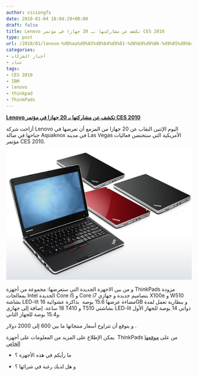 ```yaml
---
author: visiongfx
date: 2010-01-04 18:04:29+00:00
draft: false
title: Lenovo تكشف عن مشاركتها بـ 20 جهازا في مؤتمر CES 2010
type: post
url: /2010/01/lenovo-%d8%aa%d9%83%d8%b4%d9%81-%d8%b9%d9%86-%d9%85%d8%b4%d8%a7%d8%b1%d9%83%d8%aa%d9%87%d8%a7-%d8%a8%d9%80-20-%d8%ac%d9%87%d8%a7%d8%b2%d8%a7-%d9%81%d9%8a-%d9%85%d8%a4%d8%aa%d9%85%d8%b1-ces-2010/
categories:
- أخبار الشركات
- عتاد
tags:
- CES 2010
- IBM
- lenovo
- thinkpad
- ThinkPads
---
```


[**Lenovo تكشف عن مشاركتها بـ 20 جهازا في مؤتمر CES 2010**](https://www.it-scoop.com/2010/01/lenovo-%d8%aa%d9%83%d8%b4%d9%81-%d8%b9%d9%86-%d9%85%d8%b4%d8%a7%d8%b1%d9%83%d8%aa%d9%87%d8%a7-%d8%a8%d9%80-20-%d8%ac%d9%87%d8%a7%d8%b2%d8%a7-%d9%81%d9%8a-%d9%85%d8%a4%d8%aa%d9%85%d8%b1-ces-2010/)


أزاحت شركة Lenovo  اليوم الإثنين النقاب عن 20 جهازا من المزمع أن تعرضها في جناحها في صالة  Aquaknox  في مدينة  Las Vegas الأمريكية التي ستحتضن فعاليات مؤتمر   CES 2010.

[![](lenovo_thinkpad_edge_colors.png)
](https://www.it-scoop.com/2010/01/lenovo-%d8%aa%d9%83%d8%b4%d9%81-%d8%b9%d9%86-%d9%85%d8%b4%d8%a7%d8%b1%d9%83%d8%aa%d9%87%d8%a7-%d8%a8%d9%80-20-%d8%ac%d9%87%d8%a7%d8%b2%d8%a7-%d9%81%d9%8a-%d9%85%d8%a4%d8%aa%d9%85%d8%b1-ces-2010/)

و من بين الاجهزة الجديدة التي ستعرضها:
مجموعة من أجهزة ThinkPads مزودة بمعالجات Intel الجديدة Core i5 و Core i7 بتصاميم جديدة
و جهازي X100e و W510 بشاشة LED-lit مضاءة عرضها 15.6 بوصة  بذاكرة عشوائية 16GB و ببطارية تعمل لمدة 18 ساعة.
إضافة إلى جهازي T410 و T510 بشاشتي LED-lit ذواتي 14 بوصة للجهاز الأول و15.4 بوصة للجهاز الثاني.

و يتوقع أن تتراوح أسعار منتجاتها ما بين 600 إلى 2000 دولار .

يمكن الإطلاع على المزيد من المعلومات على أجهزة  ThinkPads من على [موقعها الخاص
](http://www.thinkpads.com/)

- ما رأيكم في هذه الأجهزة ؟

- و هل لديك رغبة في شرائها ؟
